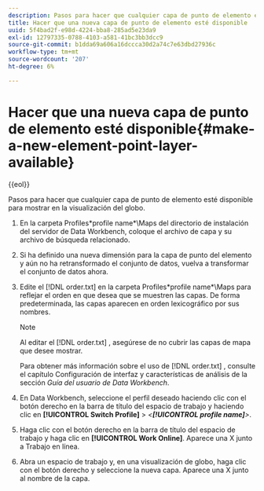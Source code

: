 ```yaml
---
description: Pasos para hacer que cualquier capa de punto de elemento esté disponible para mostrar en la visualización del globo.
title: Hacer que una nueva capa de punto de elemento esté disponible
uuid: 5f4bad2f-e98d-4224-bba8-285ad5e23da9
exl-id: 12797335-0788-4103-a581-41bc3bb3dcc9
source-git-commit: b1dda69a606a16dccca30d2a74c7e63dbd27936c
workflow-type: tm+mt
source-wordcount: '207'
ht-degree: 6%

---
```


# Hacer que una nueva capa de punto de elemento esté disponible{#make-a-new-element-point-layer-available}

{{eol}}

Pasos para hacer que cualquier capa de punto de elemento esté disponible para mostrar en la visualización del globo.

1. En la carpeta Profiles\*profile name*\Maps del directorio de instalación del servidor de Data Workbench, coloque el archivo de capa y su archivo de búsqueda relacionado.
1. Si ha definido una nueva dimensión para la capa de punto del elemento y aún no ha retransformado el conjunto de datos, vuelva a transformar el conjunto de datos ahora.
1. Edite el [!DNL order.txt] en la carpeta Profiles\*profile name*\Maps para reflejar el orden en que desea que se muestren las capas. De forma predeterminada, las capas aparecen en orden lexicográfico por sus nombres.

   >[!NOTE]
   >
   >Al editar el [!DNL order.txt] , asegúrese de no cubrir las capas de mapa que desee mostrar.

   Para obtener más información sobre el uso de [!DNL order.txt] , consulte el capítulo Configuración de interfaz y características de análisis de la sección *Guía del usuario de Data Workbench*.

1. En Data Workbench, seleccione el perfil deseado haciendo clic con el botón derecho en la barra de título del espacio de trabajo y haciendo clic en **[!UICONTROL Switch Profile]** > *&lt;**[!UICONTROL profile name]**>*.
1. Haga clic con el botón derecho en la barra de título del espacio de trabajo y haga clic en **[!UICONTROL Work Online]**. Aparece una X junto a Trabajo en línea.
1. Abra un espacio de trabajo y, en una visualización de globo, haga clic con el botón derecho y seleccione la nueva capa. Aparece una X junto al nombre de la capa.
